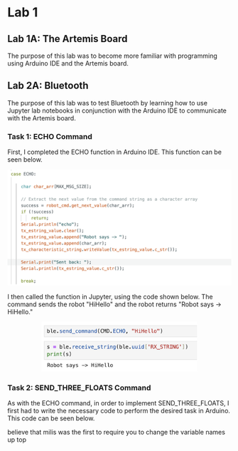 # Lab 1 

## Lab 1A: The Artemis Board

The purpose of this lab was to become more familiar with programming using Arduino IDE and the Artemis board. 

## Lab 2A: Bluetooth

The purpose of this lab was to test Bluetooth by learning how to use Jupyter lab notebooks in conjunction with the Arduino IDE to communicate with the Artemis board. 

### Task 1: ECHO Command

First, I completed the ECHO function in Arduino IDE. This function can be seen below. 
<p align="center">
<img width="550" src="photos/Echo_Arduino.png">


I then called the function in Jupyter, using the code shown below. The command sends the robot "HiHello" and the robot returns "Robot says -> HiHello."
<p align="center">
<img width="350" src="photos/Echo_Python_Crop.png">


### Task 2: SEND_THREE_FLOATS Command

As with the ECHO command, in order to implement SEND_THREE_FLOATS, I first had to write the necessary code to perform the desired task in Arduino. This code can be seen below.


believe that milis was the first to require you to change the variable names up top
